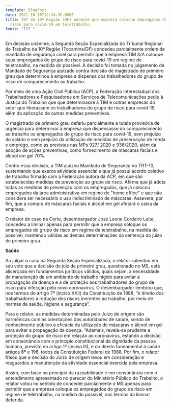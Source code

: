 ```yaml
---
template: BlogPost
date: 2021-10-18T12:24:32.050Z
title: TRT da 10ª Região (DF) permite que empresa coloque empregados do grupo de
  risco para covid-19 em teletrabalho
fonte: "TST "
---
```

Em decisão unânime, a Segunda Seção Especializada do Tribunal Regional do Trabalho da 10ª Região (Tocantins/DF) concedeu parcialmente ordem de mandado de segurança cível para permitir que a empresa TIM S/A coloque seus empregados do grupo de risco para covid-19 em regime de teletrabalho, na medida do possível. A decisão foi tomada no julgamento de Mandado de Segurança ajuizado contra decisão de magistrado de primeiro grau que determinou à empresa a dispensa dos trabalhadores do grupo de risco de comparecimento ao trabalho.

Por meio de uma Ação Civil Pública (ACP), a Federação Interestadual dos Trabalhadores e Pesquisadores em Serviços de Telecomunicações pediu à Justiça do Trabalho que que determinasse à TIM e outras empresas do setor que liberassem os trabalhadores do grupo de risco para covid-19, além da aplicação de outras medidas preventivas.

O magistrado de primeiro grau deferiu parcialmente a tutela provisória de urgência para determinar à empresa que dispensasse do comparecimento ao trabalho os empregados do grupo de risco para covid-19, sem prejuízo do salário e sem prejuízo da utilização de medidas de preservação de renda e emprego, como as previstas nas MPs 927/ 2020 e 936/2020, além da adoção de ações preventivas, como fornecimento de máscaras faciais e álcool em gel 70%.

Contra essa decisão, a TIM ajuizou Mandado de Segurança no TRT-10, sustentando que exerce atividade essencial e que já possui acordo coletivo de trabalho firmado com a Federação autora da ACP, em que são estabelecidas medidas de prevenção ao grupo de risco. Afirma que já adota todas as medidas de prevenção com os empregados, que já colocou empregados da área administrativa em regime de "home office" e que não considera ser necessário o uso indiscriminado de máscaras. Assevera, por fim, que a compra de máscaras faciais e álcool em gel afetará o caixa da empresa.

O relator do caso na Corte, desembargador José Leone Cordeiro Leite, concedeu a liminar apenas para permitir que a empresa coloque os empregados do grupo de risco em regime de teletrabalho, na medida do possível, mantendo válidas as demais determinações da sentença do juízo de primeiro grau.

**Saúde**

Ao julgar o caso na Segunda Seção Especializada, o relator salientou em seu voto que a decisão do juiz de primeiro grau, questionado no MS, está alicerçada em fundamentos jurídicos válidos, quais sejam, a necessidade de manutenção de um ambiente de trabalho hígido para evitar a propagação da doença e a de proteção aos trabalhadores do grupo de risco para infecção pelo novo coronavírus. O desembargador lembrou que, nos termos do artigo 7º (inciso XXII) da Constituição de 1988, “é direito dos trabalhadores a redução dos riscos inerentes ao trabalho, por meio de normas de saúde, higiene e segurança”.

Para o relator, as medidas determinadas pelo Juízo de origem são harmônicas com as orientações das autoridades de saúde, sendo de conhecimento público a eficácia da utilização de máscaras e álcool em gel para evitar a propagação da doença. “Ademais, revela-se prudente a proteção do grupo de risco em relação ao coronavírus, estando a decisão em consonância com o princípio constitucional da dignidade da pessoa humana, previsto no artigo 1º (inciso III), e do direito fundamental à saúde artigos 6º e 196, todos da Constituição Federal de 1988. Por fim, o relator frisou que a decisão do Juízo de origem levou em consideração e resguardou a manutenção da atividade essencial exercida pela empresa.

Assim, com base no princípio da razoabilidade e em consonância com o entendimento apresentado no parecer do Ministério Público do Trabalho, o relator votou no sentido de conceder parcialmente o MS apenas para permitir que a empresa coloque os empregados do grupo de risco em regime de teletrabalho, na medida do possível, nos termos da liminar deferida.